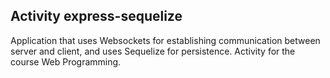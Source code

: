 ## Activity express-sequelize
Application that uses Websockets for establishing communication between server and client, and uses Sequelize for persistence. Activity for the course Web Programming.
